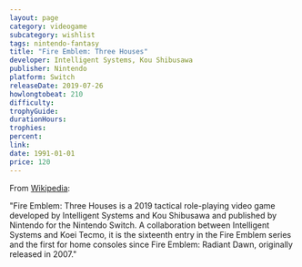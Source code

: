 ```yaml
---
layout: page
category: videogame
subcategory: wishlist
tags: nintendo-fantasy
title: "Fire Emblem: Three Houses"
developer: Intelligent Systems, Kou Shibusawa
publisher: Nintendo
platform: Switch
releaseDate: 2019-07-26
howlongtobeat: 210
difficulty:
trophyGuide:
durationHours:
trophies:
percent:
link:
date: 1991-01-01
price: 120
---
```


From [Wikipedia](https://en.wikipedia.org/wiki/Fire_Emblem:_Three_Houses):

"Fire Emblem: Three Houses is a 2019 tactical role-playing video game developed by Intelligent Systems and Kou Shibusawa and published by Nintendo for the Nintendo Switch. A collaboration between Intelligent Systems and Koei Tecmo, it is the sixteenth entry in the Fire Emblem series and the first for home consoles since Fire Emblem: Radiant Dawn, originally released in 2007."

